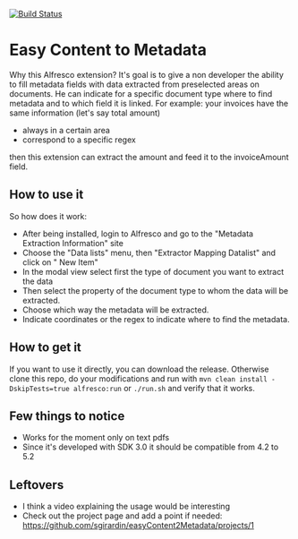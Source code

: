 [![Build Status](https://travis-ci.org/sgirardin/easyContent2Metadata.svg?branch=master)](https://travis-ci.org/sgirardin/easyContent2Metadata)
# Easy Content to Metadata

Why this Alfresco extension? It's goal is to give a non developer the ability to fill metadata fields with data extracted from preselected areas on documents. He can indicate for a specific document type where to find metadata and to which field it is linked.
For example: your invoices have the same information (let's say total amount) 
* always in a certain area
* correspond to a specific regex 

then this extension can extract the amount and feed it to the invoiceAmount field.

## How to use it
So how does it work:
* After being installed, login to Alfresco and go to the "Metadata Extraction Information" site
* Choose the "Data lists" menu, then "Extractor Mapping Datalist" and click on " New Item"
* In the modal view select first the type of document you want to extract the data
* Then select the property of the document type to whom the data will be extracted.
* Choose which way the metadata will be extracted.
* Indicate coordinates or the regex to indicate where to find the metadata.

## How to get it
If you want to use it directly, you can download the release. 
Otherwise clone this repo, do your modifications and 
run with `mvn clean install -DskipTests=true alfresco:run` or `./run.sh` and verify that it works.

 
## Few things to notice

 * Works for the moment only on text pdfs
 * Since it's developed with SDK 3.0 it should be compatible from 4.2 to 5.2
  
## Leftovers
 
   * I think a video explaining the usage would be interesting
   * Check out the project page and add a point if needed:
   https://github.com/sgirardin/easyContent2Metadata/projects/1
  
 
